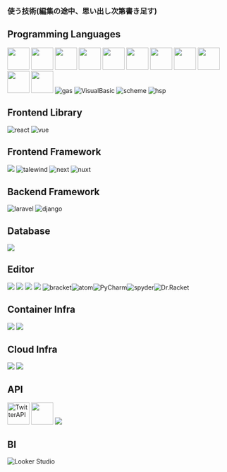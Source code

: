 ### 使う技術(編集の途中、思い出し次第書き足す)

<!-- ステータス -->
<!--
<p align="left"> 
  <img alt="Top Langs" height="150px" src="https://github-readme-stats.vercel.app/api/top-langs/?username=Senki-dayo&layout=compact&show_icons=true" />
  <img alt="github stats" height="150px" src="https://github-readme-stats.vercel.app/api?username=Senki-dayo&show_icons=ture" />
</p>
-->

<!-- トロフィー -->
<!--
[![trophy](https://github-profile-trophy.vercel.app/?username=Senki-dayo&column=7
)](https://github.com/ryo-ma/github-profile-trophy)
[![](https://raw.githubusercontent.com/Senki-dayo/Senki-dayo/main/profile-summary-card-output/github/0-profile-details.svg)](https://github.com/vn7n24fzkq/github-profile-summary-cards)
[![](https://raw.githubusercontent.com/Senki-dayo/Senki-dayo/main/profile-summary-card-output/github/1-repos-per-language.svg)](https://github.com/vn7n24fzkq/github-profile-summary-cards) [![](https://raw.githubusercontent.com/Senki-dayo/Senki-dayo/main/profile-summary-card-output/github/2-most-commit-language.svg)](https://github.com/vn7n24fzkq/github-profile-summary-cards)
[![](https://raw.githubusercontent.com/Senki-dayo/Senki-dayo/main/profile-summary-card-output/github/3-stats.svg)](https://github.com/vn7n24fzkq/github-profile-summary-cards) [![](https://raw.githubusercontent.com/Senki-dayo/Senki-dayo/main/profile-summary-card-output/github/4-productive-time.svg)](https://github.com/vn7n24fzkq/github-profile-summary-cards)
-->

## Programming Languages
<div>
<img height="50" src="https://img.icons8.com/fluency/512/c-programming.png">
<img height="50" src="https://img.icons8.com/color/512/c-plus-plus-logo.png">
<img height="50" src="https://img.icons8.com/color/512/c-sharp-logo.png">
<img height="50" src="https://img.icons8.com/color/512/python.png">
<img height="50" src="https://img.icons8.com/color/512/php.png">
<img height="50" src="https://img.icons8.com/color/512/swift.png">
<img height="50" src="https://img.icons8.com/color/512/html-5--v2.png">
<img height="50" src="https://img.icons8.com/fluency/512/css3.png">
<img height="50" src="https://img.icons8.com/color/512/javascript.png">
<img height="50" src="https://img.icons8.com/color/512/typescript.png">
<img height="50" src="https://img.icons8.com/color/48/null/kotlin.png"/>
<img alt="gas">
<img alt="VisualBasic">
<img alt="scheme">
<img alt="hsp">
</div>

## Frontend Library
<div>
<img alt="react">
<img alt="vue">
</div>

## Frontend Framework
<div>
<img src="https://img.icons8.com/color/48/null/bootstrap.png"/>
<img alt="talewind">
<img alt="next">
<img alt="nuxt">
</div>

## Backend Framework
<div>
<img alt="laravel">
<img src="https://img.icons8.com/color/48/null/django.png" alt="django"　/>
</div>
  
## Database
<img src="https://img.icons8.com/color/48/null/mysql-logo.png"/>

## Editor
<div>
<img src="https://img.icons8.com/color/48/null/visual-studio-code-2019.png"/>
<img src="https://img.icons8.com/color/48/null/android-studio--v3.png"/>
<img src="https://img.icons8.com/color/48/null/visual-studio--v2.png"/>
<img src="https://img.icons8.com/color/48/null/xcode.png"/>
<img alt="bracket"><img alt="atom"><img alt="PyCharm"><img alt="spyder"><img alt="Dr.Racket">
</div>

## Container Infra
<div>
<img src="https://img.icons8.com/color/48/null/docker.png"/>
<img src="https://img.icons8.com/color/48/null/kubernetes.png"/>
</div>

## Cloud Infra
<div>
<img src="https://img.icons8.com/color/48/null/amazon-web-services.png"/>  
<img src="https://img.icons8.com/fluency/48/null/azure-1.png"/>
</div>

## API
<div>
<img height="50" src="https://img.icons8.com/color/512/twitter-squared.png" alt="TwitterAPI">
<img height="50" src="https://img.icons8.com/color/512/spotify.png"></code>
<img src="https://img.icons8.com/color/48/null/google-forms-new-logo-1.png"/>
</div>

## BI
<div>
<img alt="Looker Studio">
</div>
